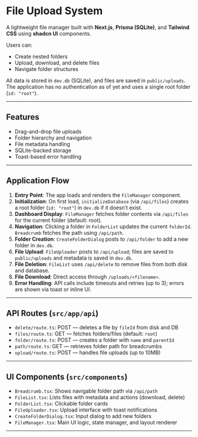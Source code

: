 # File Upload System

A lightweight file manager built with **Next.js**, **Prisma (SQLite)**, and **Tailwind CSS** using **shadcn UI** components.

Users can:
- Create nested folders
- Upload, download, and delete files
- Navigate folder structures

All data is stored in `dev.db` (SQLite), and files are saved in `public/uploads`. The application has no authentication as of yet and uses a single root folder (`id: "root"`).

---

## Features

- Drag-and-drop file uploads
- Folder hierarchy and navigation
- File metadata handling
- SQLite-backed storage
- Toast-based error handling

---

## Application Flow

1. **Entry Point**: The app loads and renders the `FileManager` component.
2. **Initialization**: On first load, `initializeDatabase` (via `/api/files`) creates a root folder (`id: "root"`) in `dev.db` if it doesn’t exist.
3. **Dashboard Display**: `FileManager` fetches folder contents via `/api/files` for the current folder (default: root).
4. **Navigation**: Clicking a folder in `FolderList` updates the current `folderId`. `Breadcrumb` fetches the path using `/api/path`.
5. **Folder Creation**: `CreateFolderDialog` posts to `/api/folder` to add a new folder in `dev.db`.
6. **File Upload**: `FileUploader` posts to `/api/upload`; files are saved to `public/uploads` and metadata is saved in `dev.db`.
7. **File Deletion**: `FileList` uses `/api/delete` to remove files from both disk and database.
8. **File Download**: Direct access through `/uploads/<filename>`.
9. **Error Handling**: API calls include timeouts and retries (up to 3); errors are shown via toast or inline UI.

---

## API Routes (`src/app/api`)

- `delete/route.ts`: POST — deletes a file by `fileId` from disk and DB
- `files/route.ts`: GET — fetches folders/files (default: `root`)
- `folder/route.ts`: POST — creates a folder with `name` and `parentId`
- `path/route.ts`: GET — retrieves folder path for breadcrumbs
- `upload/route.ts`: POST — handles file uploads (up to 10MB)

---

## UI Components (`src/components`)

- `Breadcrumb.tsx`: Shows navigable folder path via `/api/path`
- `FileList.tsx`: Lists files with metadata and actions (download, delete)
- `FolderList.tsx`: Clickable folder cards
- `FileUploader.tsx`: Upload interface with toast notifications
- `CreateFolderDialog.tsx`: Input dialog to add new folders
- `FileManager.tsx`: Main UI logic, state manager, and layout renderer

---

